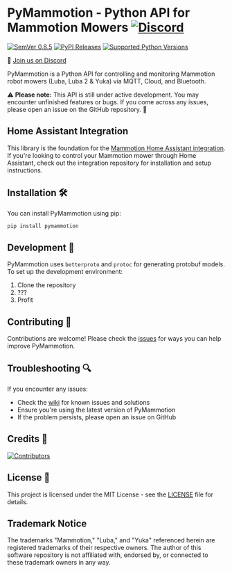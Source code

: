 # PyMammotion - Python API for Mammotion Mowers [![Discord](https://img.shields.io/discord/1247286396297678879)](https://discord.gg/vpZdWhJX8x)

[![SemVer 0.8.5][img_version]][url_version]
[![PyPI Releases][img_pypi]][url_pypi]
[![Supported Python Versions][img_pyversions]][url_pyversions]

[img_version]: https://img.shields.io/static/v1.svg?label=SemVer&message=0.4.0&color=blue
[url_version]: https://pypi.org/project/pymammotion/

[img_pypi]: https://img.shields.io/badge/PyPI-wheels-green.svg
[url_pypi]: https://pypi.org/project/pymammotion/#files

[img_pyversions]: https://img.shields.io/pypi/pyversions/pymammotion.svg
[url_pyversions]: https://pypi.python.org/pypi/pymammotion

💬 [Join us on Discord](https://discord.gg/vpZdWhJX8x)

PyMammotion is a Python API for controlling and monitoring Mammotion robot mowers (Luba, Luba 2 & Yuka) via MQTT, Cloud, and Bluetooth.

⚠️ **Please note:** This API is still under active development. You may encounter unfinished features or bugs. If you come across any issues, please open an issue on the GitHub repository. 🐛

## Home Assistant Integration

This library is the foundation for the [Mammotion Home Assistant integration](https://github.com/mikey0000/Mammotion-HA). If you're looking to control your Mammotion mower through Home Assistant, check out the integration repository for installation and setup instructions.

## Installation 🛠️

You can install PyMammotion using pip:

```bash
pip install pymammotion
```

## Development 🔧

PyMammotion uses `betterproto` and `protoc` for generating protobuf models. To set up the development environment:

1. Clone the repository
2. ???
3. Profit

## Contributing 🤝

Contributions are welcome! Please check the [issues](https://github.com/mikey0000/pymammotion/issues) for ways you can help improve PyMammotion.

## Troubleshooting 🔍

If you encounter any issues:

- Check the [wiki](https://github.com/mikey0000/pymammotion/wiki) for known issues and solutions
- Ensure you're using the latest version of PyMammotion
- If the problem persists, please open an issue on GitHub

## Credits 👥

[![Contributors](https://contrib.rocks/image?repo=mikey0000/pymammotion)](https://github.com/mikey0000/pymammotion/graphs/contributors)

## License 📄

This project is licensed under the MIT License - see the [LICENSE](LICENSE) file for details.


## Trademark Notice

The trademarks "Mammotion," "Luba," and "Yuka" referenced herein are registered trademarks of their respective owners. The author of this software repository is not affiliated with, endorsed by, or connected to these trademark owners in any way.

